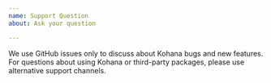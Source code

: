 ```yaml
---
name: Support Question
about: Ask your question

---
```


We use GitHub issues only to discuss about Kohana bugs and new features. For questions about using Kohana or third-party packages, please use alternative support channels.
